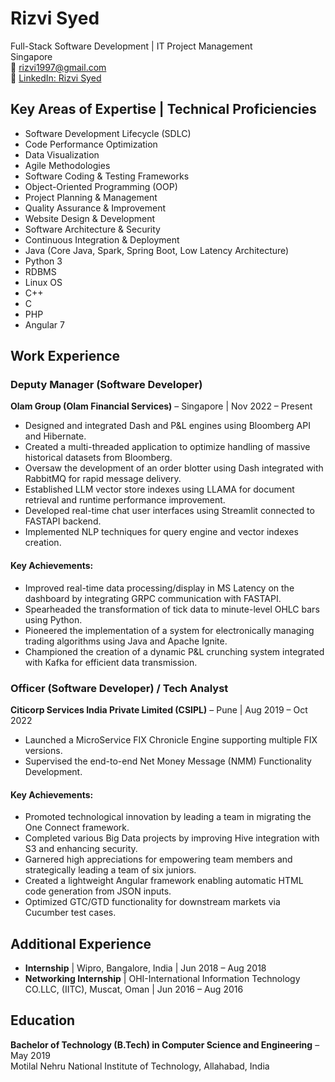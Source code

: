 # Rizvi Syed

Full-Stack Software Development | IT Project Management  
Singapore  
📧 rizvi1997@gmail.com  
🔗 [LinkedIn: Rizvi Syed](https://www.linkedin.com/in/rizvisyed1997/)

## Key Areas of Expertise | Technical Proficiencies
- Software Development Lifecycle (SDLC)
- Code Performance Optimization
- Data Visualization
- Agile Methodologies
- Software Coding & Testing Frameworks
- Object-Oriented Programming (OOP)
- Project Planning & Management
- Quality Assurance & Improvement
- Website Design & Development
- Software Architecture & Security
- Continuous Integration & Deployment
- Java (Core Java, Spark, Spring Boot, Low Latency Architecture)
- Python 3
- RDBMS
- Linux OS
- C++
- C
- PHP
- Angular 7

## Work Experience

### Deputy Manager (Software Developer)  
**Olam Group (Olam Financial Services)** – Singapore | Nov 2022 – Present

- Designed and integrated Dash and P&L engines using Bloomberg API and Hibernate.
- Created a multi-threaded application to optimize handling of massive historical datasets from Bloomberg.
- Oversaw the development of an order blotter using Dash integrated with RabbitMQ for rapid message delivery.
- Established LLM vector store indexes using LLAMA for document retrieval and runtime performance improvement.
- Developed real-time chat user interfaces using Streamlit connected to FASTAPI backend.
- Implemented NLP techniques for query engine and vector indexes creation.

#### Key Achievements:
- Improved real-time data processing/display in MS Latency on the dashboard by integrating GRPC communication with FASTAPI.
- Spearheaded the transformation of tick data to minute-level OHLC bars using Python.
- Pioneered the implementation of a system for electronically managing trading algorithms using Java and Apache Ignite.
- Championed the creation of a dynamic P&L crunching system integrated with Kafka for efficient data transmission.

### Officer (Software Developer) / Tech Analyst  
**Citicorp Services India Private Limited (CSIPL)** – Pune | Aug 2019 – Oct 2022

- Launched a MicroService FIX Chronicle Engine supporting multiple FIX versions.
- Supervised the end-to-end Net Money Message (NMM) Functionality Development.
  
#### Key Achievements:
- Promoted technological innovation by leading a team in migrating the One Connect framework.
- Completed various Big Data projects by improving Hive integration with S3 and enhancing security.
- Garnered high appreciations for empowering team members and strategically leading a team of six juniors.
- Created a lightweight Angular framework enabling automatic HTML code generation from JSON inputs.
- Optimized GTC/GTD functionality for downstream markets via Cucumber test cases.

## Additional Experience
- **Internship** | Wipro, Bangalore, India | Jun 2018 – Aug 2018
- **Networking Internship** | OHI-International Information Technology CO.LLC, (IITC), Muscat, Oman | Jun 2016 – Aug 2016

## Education
**Bachelor of Technology (B.Tech) in Computer Science and Engineering** – May 2019  
Motilal Nehru National Institute of Technology, Allahabad, India
